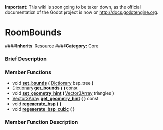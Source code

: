 **Important:** This wiki is soon going to be taken down, as the official documentation of the Godot project is now on http://docs.godotengine.org.

#  RoomBounds  
####**Inherits:** [Resource](class_resource)
####**Category:** Core

###  Brief Description  


###  Member Functions 
  * void  **[set&#95;bounds](#set_bounds)**  **(** [Dictionary](class_dictionary) bsp_tree  **)**
  * [Dictionary](class_dictionary)  **[get&#95;bounds](#get_bounds)**  **(** **)** const
  * void  **[set&#95;geometry&#95;hint](#set_geometry_hint)**  **(** [Vector3Array](class_vector3array) triangles  **)**
  * [Vector3Array](class_vector3array)  **[get&#95;geometry&#95;hint](#get_geometry_hint)**  **(** **)** const
  * void  **[regenerate&#95;bsp](#regenerate_bsp)**  **(** **)**
  * void  **[regenerate&#95;bsp&#95;cubic](#regenerate_bsp_cubic)**  **(** **)**

###  Member Function Description  

